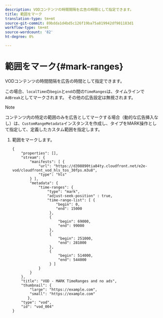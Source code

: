 ```yaml
---
description: VODコンテンツの時間間隔を広告の時間として指定できます。
title: 範囲をマーク
translation-type: tm+mt
source-git-commit: 89bdda1d4bd5c126f19ba75a819942df901183d1
workflow-type: tm+mt
source-wordcount: '82'
ht-degree: 0%

---
```



# 範囲をマーク{#mark-ranges}

VODコンテンツの時間間隔を広告の時間として指定できます。

この場合、`localTime`の`begin`と`end`の間の`TimeRanges`は、タイムラインで`AdBreak`としてマークされます。 その他の広告設定は無視されます。

>[!NOTE]
>
>コンテンツ内の特定の範囲のみを広告としてマークする場合（動的な広告挿入なし）は、`CustomRangeMetadata`インスタンスを作成し、タイプをMARK操作として指定して、定義したカスタム範囲を指定します。

1. 範囲をマークします。

   ```
   {   
       "properties": [],
       "stream": {
           "manifests": [ {
               "url": "https://d398890tia84ty.cloudfront.net/e2e-vod/cloudfront_vod_hls_tos_30fps.m3u8",
               "type": "hls"
           } ],
           "metadata": {
               "time-ranges": {
                   "type": "mark",
                   "adjust-seek-position" : true,   
                   "time-range-list": [ {
                       "begin": 0,
                       "end": 15000
                    },
                    {
                        "begin": 69000,
                        "end": 99000
                    },
                    {
                        "begin": 251000,
                        "end": 281000
                    },
                    {
                        "begin": 514000,
                        "end": 544000
                    } ]
               }
           }           
       },   
       "title": "VOD - MARK TimeRanges and no ads",
       "thumbnail": {
           "large": "https://example.com",
           "small": "https://example.com"
          },
       "type": "vod",
       "id": "vod_004"
   }
   ```

